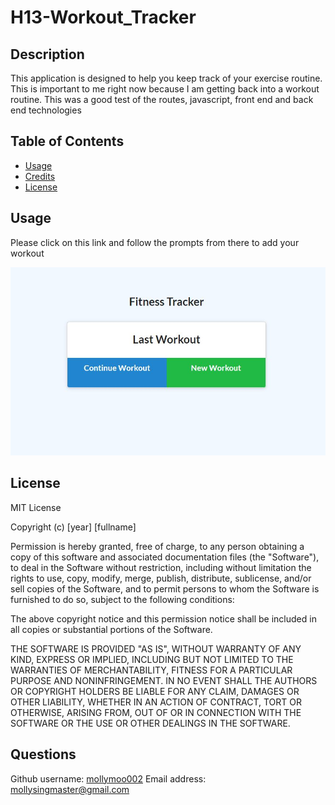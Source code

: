 # H13-Workout_Tracker
## Description
This application is designed to help you keep track of your exercise routine. This is important to me right now because I am getting back into a workout routine. This was a good test of the routes, javascript, front end and back end technologies
## Table of Contents
- [Usage](#usage)
- [Credits](#credits)
- [License](#license)
## Usage
Please click on this link and follow the prompts from there to add your workout

   ![Screenshot](public/images/Capture.JPG)
## License
MIT License

Copyright (c) [year] [fullname]

Permission is hereby granted, free of charge, to any person obtaining a copy
of this software and associated documentation files (the "Software"), to deal
in the Software without restriction, including without limitation the rights
to use, copy, modify, merge, publish, distribute, sublicense, and/or sell
copies of the Software, and to permit persons to whom the Software is
furnished to do so, subject to the following conditions:

The above copyright notice and this permission notice shall be included in all
copies or substantial portions of the Software.

THE SOFTWARE IS PROVIDED "AS IS", WITHOUT WARRANTY OF ANY KIND, EXPRESS OR
IMPLIED, INCLUDING BUT NOT LIMITED TO THE WARRANTIES OF MERCHANTABILITY,
FITNESS FOR A PARTICULAR PURPOSE AND NONINFRINGEMENT. IN NO EVENT SHALL THE
AUTHORS OR COPYRIGHT HOLDERS BE LIABLE FOR ANY CLAIM, DAMAGES OR OTHER
LIABILITY, WHETHER IN AN ACTION OF CONTRACT, TORT OR OTHERWISE, ARISING FROM,
OUT OF OR IN CONNECTION WITH THE SOFTWARE OR THE USE OR OTHER DEALINGS IN THE
SOFTWARE.
## Questions
Github username: [mollymoo002](https://github.com/mollymoo002)
Email address: mollysingmaster@gmail.com
